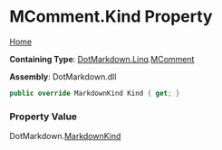 # MComment\.Kind Property

[Home](../../../../README.md)

**Containing Type**: [DotMarkdown.Linq](../../README.md)\.[MComment](../README.md)

**Assembly**: DotMarkdown\.dll

```csharp
public override MarkdownKind Kind { get; }
```

### Property Value

DotMarkdown\.[MarkdownKind](../../../MarkdownKind/README.md)

